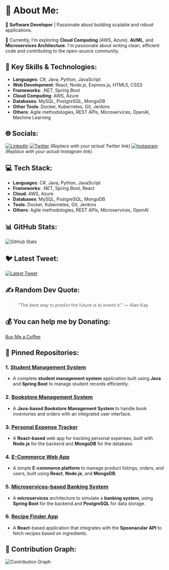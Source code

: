 # 💫 About Me:
🔭 **Software Developer** | Passionate about building scalable and robust applications.

🌱 Currently, I’m exploring **Cloud Computing** (AWS, Azure), **AI/ML**, and **Microservices Architecture**. I'm passionate about writing clean, efficient code and contributing to the open-source community.

## 🔹 Key Skills & Technologies:
- **Languages**: C#, Java, Python, JavaScript
- **Web Development**: React, Node.js, Express.js, HTML5, CSS3
- **Frameworks**: .NET, Spring Boot
- **Cloud Computing**: AWS, Azure
- **Databases**: MySQL, PostgreSQL, MongoDB
- **Other Tools**: Docker, Kubernetes, Git, Jenkins
- **Others**: Agile methodologies, REST APIs, Microservices, OpenAI, Machine Learning

## 🌐 Socials:
[![LinkedIn](https://img.shields.io/badge/LinkedIn-0077B5?style=for-the-badge&logo=linkedin&logoColor=white)](https://in.linkedin.com/in/pragnya-sahoo-603951174)
[![Twitter](https://img.shields.io/badge/Twitter-1DA1F2?style=for-the-badge&logo=twitter&logoColor=white)](https://twitter.com/yourusername)  *(Replace with your actual Twitter link)*
[![Instagram](https://img.shields.io/badge/Instagram-E4405F?style=for-the-badge&logo=instagram&logoColor=white)](https://www.instagram.com/yourusername) *(Replace with your actual Instagram link)*

## 💻 Tech Stack:
- **Languages**: C#, Java, Python, JavaScript
- **Frameworks**: .NET, Spring Boot, React
- **Cloud**: AWS, Azure
- **Databases**: MySQL, PostgreSQL, MongoDB
- **Tools**: Docker, Kubernetes, Git, Jenkins
- **Others**: Agile methodologies, REST APIs, Microservices, OpenAI

## 📊 GitHub Stats:
![GitHub Stats](https://github-readme-stats.vercel.app/api?username=pragnyasahoo&show_icons=true&hide_title=true)

## 🐦 Latest Tweet:
[![Latest Tweet](https://github-readme-twitter.goharsha.in/api?id=yourusername)](https://twitter.com/yourusername)

## ✍️ Random Dev Quote:
> "The best way to predict the future is to invent it." — Alan Kay

## 💰 You can help me by Donating:
[Buy Me a Coffee](https://www.buymeacoffee.com/yourusername) 

## 📂 Pinned Repositories:
### 1. [**Student Management System**](https://github.com/pragnyasahoo/student-management-system)
   - A complete **student management system** application built using **Java** and **Spring Boot** to manage student records efficiently.

### 2. [**Bookstore Management System**](https://github.com/pragnyasahoo/bookstore-management-system)
   - A **Java-based** **Bookstore Management System** to handle book inventories and orders with an integrated user interface.

### 3. [**Personal Expense Tracker**](https://github.com/pragnyasahoo/personal-expense-tracker)
   - A **React-based** web app for tracking personal expenses, built with **Node.js** for the backend and **MongoDB** for the database.

### 4. [**E-Commerce Web App**](https://github.com/pragnyasahoo/e-commerce-web-app)
   - A simple **E-commerce platform** to manage product listings, orders, and users, built using **React**, **Node.js**, and **MongoDB**.

### 5. [**Microservices-based Banking System**](https://github.com/pragnyasahoo/microservices-based-banking-system)
   - A **microservices** architecture to simulate a **banking system**, using **Spring Boot** for the backend and **PostgreSQL** for data storage.

### 6. [**Recipe Finder App**](https://github.com/pragnyasahoo/recipe-finder-app)
   - A **React**-based application that integrates with the **Spoonacular API** to fetch recipes based on ingredients.

## 📅 Contribution Graph:
![Contribution Graph](https://github-readme-stats.vercel.app/api/wakatime?username=pragnyasahoo&layout=compact)
